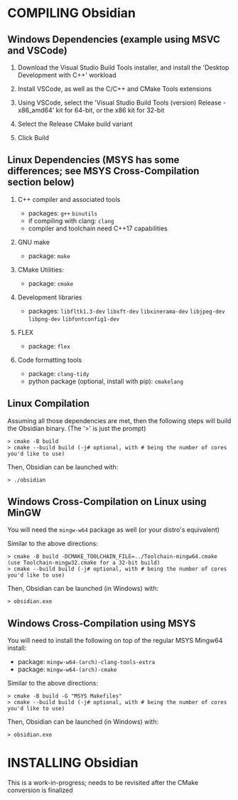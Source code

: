 
# COMPILING Obsidian

## Windows Dependencies (example using MSVC and VSCode)

1. Download the Visual Studio Build Tools installer, and install the 'Desktop Development with C++' workload

2. Install VSCode, as well as the C/C++ and CMake Tools extensions

3. Using VSCode, select the 'Visual Studio Build Tools (version) Release - x86_amd64' kit for 64-bit, or the x86 kit for 32-bit

4. Select the Release CMake build variant

5. Click Build

## Linux Dependencies (MSYS has some differences; see MSYS Cross-Compilation section below)

1. C++ compiler and associated tools
   * packages: `g++` `binutils`
   * if compiling with clang: `clang`
   * compiler and toolchain need C++17 capabilities

2. GNU make
   * package: `make`
   
3. CMake Utilities:
   * package: `cmake` 

4. Development libraries
   * packages: `libfltk1.3-dev` `libxft-dev` `libxinerama-dev` `libjpeg-dev` `libpng-dev` `libfontconfig1-dev`

5. FLEX
   * package: `flex`
   
6. Code formatting tools
   * package: `clang-tidy`
   * python package (optional, install with pip): `cmakelang`

## Linux Compilation

Assuming all those dependencies are met, then the following steps
will build the Obsidian binary. (The '>' is just the prompt)

    > cmake -B build
    > cmake --build build (-j# optional, with # being the number of cores you'd like to use)
    
Then, Obsidian can be launched with:

    > ./obsidian

## Windows Cross-Compilation on Linux using MinGW

You will need the `mingw-w64` package as well (or your distro's equivalent)

Similar to the above directions:

    > cmake -B build -DCMAKE_TOOLCHAIN_FILE=../Toolchain-mingw64.cmake (use Toolchain-mingw32.cmake for a 32-bit build)
    > cmake --build build (-j# optional, with # being the number of cores you'd like to use)

Then, Obsidian can be launched (in Windows) with:

    > obsidian.exe

## Windows Cross-Compilation using MSYS
You will need to install the following on top of the regular MSYS Mingw64 install:
   * package: `mingw-w64-(arch)-clang-tools-extra`
   * package: `mingw-w64-(arch)-cmake`

Similar to the above directions:

    > cmake -B build -G "MSYS Makefiles"
    > cmake --build build (-j# optional, with # being the number of cores you'd like to use)

Then, Obsidian can be launched (in Windows) with:

    > obsidian.exe
    
# INSTALLING Obsidian

This is a work-in-progress; needs to be revisited after the CMake conversion is finalized

